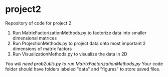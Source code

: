 # project2
Repository of code for project 2

1) Run MatrixFactorizationMethods.py to factorize data into smaller dimensional matrices
2) Run ProjectionMethods.py to project data onto most important 2 dimensions of matrix factors
3) Run VisualizationMethods.py to visualize the data in 2D

*You will need prob2utils.py to run MatrixFactorizationMethods.py*
Your code folder should have folders labeled "data" and "figures" to store saved files.
